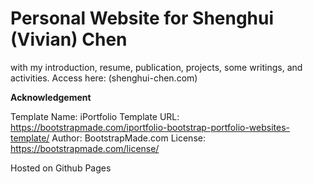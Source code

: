# Personal Website for Shenghui (Vivian) Chen

with my introduction, resume, publication, projects, some writings, and activities.
Access here: (shenghui-chen.com)

**Acknowledgement**

Template Name: iPortfolio
Template URL: https://bootstrapmade.com/iportfolio-bootstrap-portfolio-websites-template/
Author: BootstrapMade.com
License: https://bootstrapmade.com/license/

Hosted on Github Pages
